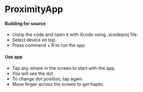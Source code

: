 # ProximityApp

#### Building for source
- Unzip the code and open it with Xcode using .xcodeproj file.
- Select device on top.
- Press command + R to run the app.

#### Use app
- Tap any where in the screen to start with the app.
- You will see the dot.
- To change dot position, tap again.
- Move finger across the screen to get haptic.
